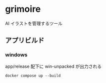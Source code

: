 # grimoire

AI イラストを管理するツール

## アプリビルド

### windows

app/release 配下に win-unpacked が出力される

```shell
docker compose up --build
```
